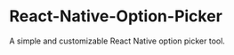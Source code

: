 React-Native-Option-Picker
================================================
A simple and customizable React Native option picker tool.

